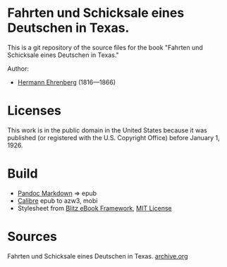 # Fahrten und Schicksale eines Deutschen in Texas.

This is a git repository of the source files for the book "Fahrten und Schicksale eines Deutschen in Texas."

Author:

* [Hermann Ehrenberg](https://en.wikipedia.org/wiki/Herman_Ehrenberg) (1816—1866)


# Licenses
This work is in the public domain in the United States because it was
published (or registered with the U.S. Copyright Office)
before January 1, 1926.


# Build
* [Pandoc Markdown](https://pandoc.org/MANUAL.html#pandocs-markdown) => epub
* [Calibre](https://calibre-ebook.com/) epub to azw3, mobi
* Stylesheet from [Blitz eBook Framework](https://friendsofepub.github.io/Blitz/), [MIT License](https://github.com/FriendsOfEpub/Blitz/blob/master/LICENSE)

# Sources
Fahrten und Schicksale eines Deutschen in Texas. [archive.org](https://archive.org/details/fahrtenundschick00ehre)
